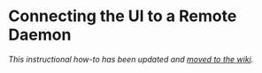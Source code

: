 # Connecting the UI to a Remote Daemon

_This instructional how-to has been updated and [moved to the wiki](https://github.com/Spare-Network/spare-blockchain/wiki/Connecting-the-UI-to-a-remote-daemon)._
